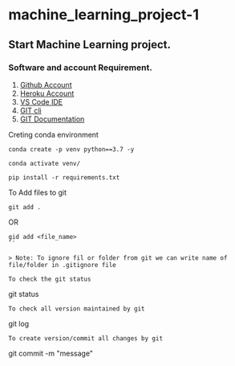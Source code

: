 # machine_learning_project-1
## Start Machine Learning project.

### Software and account Requirement.

1. [Github Account](https://github.com)
2. [Heroku Account](https://dashboard.heroku.com/login)
3. [VS Code IDE](https://code.visualstudio.com/download)
4. [GIT cli](https://git-scm.com/downloads)
5. [GIT Documentation](https://git-scm.com/docs/gittutorial)

Creting conda environment
```
conda create -p venv python==3.7 -y
```
```
conda activate venv/
```
```
pip install -r requirements.txt
```
To Add files to git 
```
git add .
```
OR
```
gid add <file_name>
``

> Note: To ignore fil or folder from git we can write name of file/folder in .gitignore file

To check the git status
```
git status
```
To check all version maintained by git
```
git log
```
To create version/commit all changes by git
```
git commit -m "message"  
```


